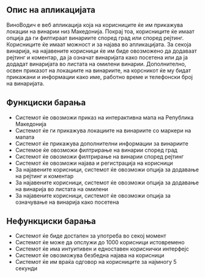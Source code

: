 ## Опис на апликацијата

ВиноВодич е веб апликација која на корисниците ќе им прикажува локации на винарии низ Македонија. Покрај тоа, корисниците ќе 
имаат опција да ги филтираат винариите според град или
според рејтинг. Корисниците ќе имаат можност и за најава во 
апликацијата. За секоја винарија, на најавените корисници ќе им 
биде овозможено да додаваат рејтинг и коментар, да ја 
означат винаријата како посетена или да ја додадат винаријата во 
листата на омилени винарии. Дополнително, освен приказот на локациите
на винариите, на корсникот ќе му бидат прикажани и информации како
име, работно време и телефонски број на винаријата.

## Функциски барања
* Системот ќе овозможи приказ на интерактивна мапа на Република Македонија
* Системот ќе ги прикажува локациите на винариите со маркери на мапата
* Системот ќе прикажува дополнителни информации за винариите
* Системое ќе овозможи филтрирање на винарии според град
* Системот ќе овозможи филтрирање на винарии според рејтинг
* Системот ќе овозможи најава и регистрација на корисници
* За најавените корисници, системот ќе овозможи опција за додавање на рејтинг и коментар
* За најавените корисници, системот ќе овозможи опција за додавање на винарија во листата на омилени
* За најавените корисници, системот ќе овозможи опција за означување на винарија како посетена

## Нефункциски барања
* Системот ќе биде достапен за употреба во секој момент
* Системот ќе може да опслужи до 1000 корисници истовремено
* Системот ќе има интуитивен и едноставен кориснички интерфејс
* Системот ќе овозможува безбедна најава на корисници
* Системот ќе им враќа одговор на корисниците за најмногу 5 секунди